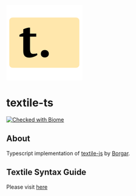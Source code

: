 ![textile-logo][textile-logo]
# textile-ts

[![Checked with Biome][biome-check]][biome] 

## About 

Typescript implementation of [textile-js][textilejs]  by  [Borgar][borgar].


## Textile Syntax Guide

Please visit [here][textile-web]


<!-- Definition -->

[textilejs]: https://github.com/borgar/textile-js
[textile-web]: https://textile-lang.com/
[borgar]: https://github.com/borgar
[biome]: https://biomejs.dev
[biome-check]: https://img.shields.io/badge/Checked_with-Biome-60a5fa?style=flat&logo=biome
[textile-logo]: https://github.com/phothinmg/textile-ts/blob/main/textile-logo.svg